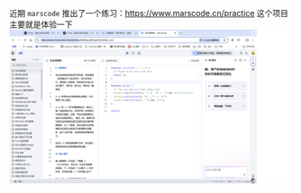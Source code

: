 近期 `marscode` 推出了一个练习：https://www.marscode.cn/practice
这个项目主要就是体验一下
<img src='./assets/marscode.png'>
